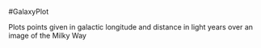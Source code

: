 #GalaxyPlot 

Plots points given in galactic longitude and distance in light years over an image of the Milky Way

